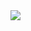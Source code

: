 <img src="https://github-readme-stats.vercel.app/api?username=ocuto&show_icons=true&theme=tokyonight" >
